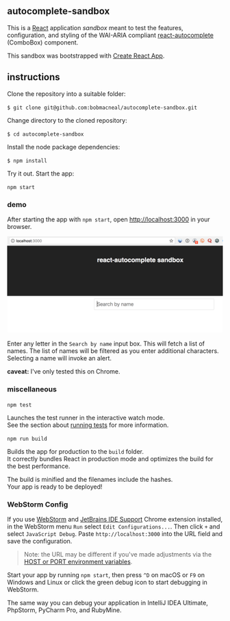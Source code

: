 ## autocomplete-sandbox

This is a [React](https://reactjs.org/) application _sandbox_ meant to test the features, configuration, and styling  of the WAI-ARIA compliant [react-autocomplete](https://github.com/reactjs/react-autocomplete) (ComboBox) component.

This sandbox was bootstrapped with [Create React App](https://github.com/facebookincubator/create-react-app).

## instructions
Clone the repository into a suitable folder:

`$ git clone git@github.com:bobmacneal/autocomplete-sandbox.git`

Change directory to the cloned repository:

`$ cd autocomplete-sandbox`

Install the node package dependencies:

`$ npm install`

Try it out. Start the app: 

`npm start`


### demo

After starting the app with `npm start`, open [http://localhost:3000](http://localhost:3000) in your browser. 

![screenshot](https://raw.githubusercontent.com/bobmacneal/autocomplete-sandbox/master/screenshot.png)

Enter any letter in the `Search by name` input box. This will fetch a list of names. The list of names will be 
filtered as you enter additional characters. Selecting a name will invoke an alert.

**caveat:** I've only tested this on Chrome.

### miscellaneous

`npm test`

Launches the test runner in the interactive watch mode.<br>
See the section about [running tests](#running-tests) for more information.

`npm run build`

Builds the app for production to the `build` folder.<br>
It correctly bundles React in production mode and optimizes the build for the best performance.

The build is minified and the filenames include the hashes.<br>
Your app is ready to be deployed!


### WebStorm Config

If you use [WebStorm](https://www.jetbrains.com/webstorm/) and [JetBrains IDE Support](https://chrome.google.com/webstore/detail/jetbrains-ide-support/hmhgeddbohgjknpmjagkdomcpobmllji) Chrome extension installed,
in the WebStorm menu `Run` select `Edit Configurations...`. Then click `+` and select `JavaScript Debug`. Paste `http://localhost:3000` into the URL field and save the configuration.

>Note: the URL may be different if you've made adjustments via the [HOST or PORT environment variables](#advanced-configuration).

Start your app by running `npm start`, then press `^D` on macOS or `F9` on Windows and Linux or click the green debug icon to start debugging in WebStorm.

The same way you can debug your application in IntelliJ IDEA Ultimate, PhpStorm, PyCharm Pro, and RubyMine. 

   